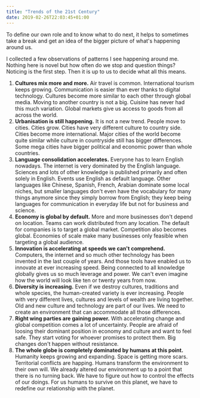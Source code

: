 ```yaml
---
title: "Trends of the 21st Century"
date: 2019-02-26T22:03:45+01:00
---
```


To define our own role and to know what to do next, it helps to sometimes take a break and get an idea of the bigger picture of what's happening around us.<!--more-->

I collected a few observations of patterns I see happening around me. Nothing here is novel but how often do we stop and question things? Noticing is the first step. Then it is up to us to decide what all this means.

1. **Cultures mix more and more.**
Air travel is common. International tourism keeps growing. Communication is easier than ever thanks to digital technology. Cultures become more similar to each other through global media. Moving to another country is not a big. Cuisine has never had this much variation. Global markets give us access to goods from all across the world.
2. **Urbanisation is still happening.** It is not a new trend. People move to cities. Cities grow. Cities have very different culture to country side. Cities become more international. Major cities of the world become quite similar while culture in countryside still has bigger differences. Some mega cities have bigger political and economic power than whole countries.
3. **Language consolidation accelerates.** Everyone has to learn English nowadays. The internet is very dominated by the English language. Sciences and lots of other knowledge is published primarily and often solely in English. Events use English as default language. Other languages like Chinese, Spanish, French, Arabian dominate some local niches, but smaller languages don't even have the vocabulary for many things anymore since they simply borrow from English; they keep being languages for communication in everyday life but not for business and science.
4. **Economy is global by default.** More and more businesses don't depend on location. Teams can work distributed from any location. The default for companies is to target a global market. Competition also becomes global. Economies of scale make many businesses only feasible when targeting a global audience.
5. **Innovation is accelerating at speeds we can't comprehend.** Computers, the internet and so much other technology has been invented in the last couple of years. And those tools have enabled us to innovate at ever increasing speed. Being connected to all knowledge globally gives us so much leverage and power. We can't even imagine how the world will look like ten or twenty years from now.
6. **Diversity is increasing.** Even if we destroy cultures, traditions and whole species, the human-created variety is ever increasing. People with very different lives, cultures and levels of wealth are living together. Old and new culture and technology are part of our lives. We need to create an environment that can accommodate all those differences.
7. **Right wing parties are gaining power.** With accelerating change and global competition comes a lot of uncertainty. People are afraid of loosing their dominant position in economy and culture and want to feel safe. They start voting for whoever promises to protect them. Big changes don't happen without resistance.
8. **The whole globe is completely dominated by humans at this point.** Humanity keeps growing and expanding. Space is getting more scars. Territorial conflicts are happing. Humans transform the environment to their own will. We already altered our environment up to a point that there is no turning back. We have to figure out how to control the effects of our doings. For us humans to survive on this planet, we have to redefine our relationship with the planet.
